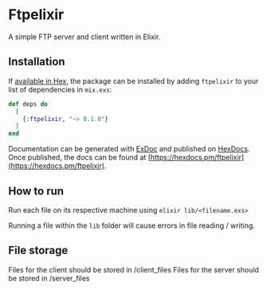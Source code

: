# Ftpelixir

A simple FTP server and client written in Elixir.

## Installation

If [available in Hex](https://hex.pm/docs/publish), the package can be installed
by adding `ftpelixir` to your list of dependencies in `mix.exs`:

```elixir
def deps do
  [
    {:ftpelixir, "~> 0.1.0"}
  ]
end
```

Documentation can be generated with [ExDoc](https://github.com/elixir-lang/ex_doc)
and published on [HexDocs](https://hexdocs.pm). Once published, the docs can
be found at [https://hexdocs.pm/ftpelixir](https://hexdocs.pm/ftpelixir).

## How to run

Run each file on its respective machine using `elixir lib/<filename.exs>`

Running a file within the `lib` folder will cause errors in file reading / writing.

## File storage

Files for the client should be stored in /client_files
Files for the server should be stored in /server_files